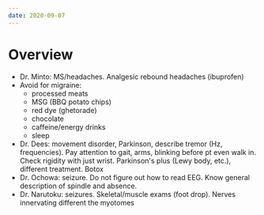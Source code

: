 ```yaml
---
date: 2020-09-07
---
```


# Overview

- Dr. Minto: MS/headaches. Analgesic rebound headaches (ibuprofen)
- Avoid for migraine:
	- processed meats
	- MSG (BBQ potato chips)
	- red dye (ghetorade)
	- chocolate
	- caffeine/energy drinks
	- sleep
- Dr. Dees: movement disorder, Parkinson, describe tremor (Hz, frequencies). Pay attention to gait, arms, blinking before pt even walk in. Check rigidity with just wrist. Parkinson's plus (Lewy body, etc.), different treatment. Botox
- Dr. Ochowa: seizure. Do not figure out how to read EEG. Know general description of spindle and absence.
- Dr. Narutoku: seizures. Skeletal/muscle exams (foot drop). Nerves innervating different the myotomes
